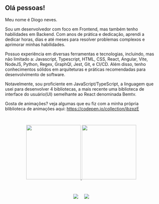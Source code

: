 ## Olá pessoas!

Meu nome é Diogo neves.

Sou um desenvolvedor com foco em Frontend, mas também tenho habilidades em Backend. Com anos de prática e dedicação, aprendi a dedicar horas, dias e até meses para resolver problemas complexos e aprimorar minhas habilidades.

Possuo experiência em diversas ferramentas e tecnologias, incluindo, mas não limitado a: Javascript, Typescript, HTML, CSS, React, Angular, Vite, NodeJS, Python, Regex, GraphQl, Jest, Git, e CI/CD. Além disso, tenho conhecimentos sólidos em arquiteturas e práticas recomendadas para desenvolvimento de software.

Notavelmente, sou proficiente em JavaScript/TypeScript, a linguagem que
usei para desenvolver 4 bibliotecas, a mais recente uma biblioteca de
interface do usuário(UI) semelhante ao React denominada Bemtv.

Gosta de animações? veja algumas que eu fiz
com a minha própria bliblioteca de animações aqui:
https://codepen.io/collection/jbzpzE

<br>

<div>
 <p align='center'>
<a href="https://github.com/seu-usuário-aqui">
<img height="180em" src="https://my-github-readme-stats-tawny.vercel.app/api/top-langs/?username=diogoneves07&layout=compact&langs_count=7&theme=dracula"/>
<img height="180em" src="https://my-github-readme-stats-tawny.vercel.app/api?username=diogoneves07&show_icons=true&theme=dracula&include_all_commits=true&count_private=true"/>
 </p>
</div>

<br>

<p align='center'>
<a href = "mailto:07dneves@gmail.com"><img src="https://img.shields.io/badge/Gmail-D14836?style=for-the-badge&logo=gmail&logoColor=white" target="_blank" ></a>  
&nbsp;&nbsp;&nbsp;&nbsp;<a href="https://www.linkedin.com/in/diogoneves07" target="_blank"><img src="https://img.shields.io/badge/-LinkedIn-%230077B5?style=for-the-badge&logo=linkedin&logoColor=white" target="_blank"></a>   
</p>

